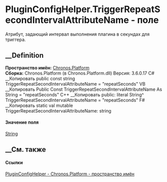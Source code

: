 # PluginConfigHelper.TriggerRepeatSecondIntervalAttributeName - поле
Атрибут, задающий интервал выполнения плагина в секундах для триггера.
## __Definition
 **Пространство имён:** [Chronos.Platform](N_Chronos_Platform.htm)  
 **Сборка:** Chronos.Platform (в Chronos.Platform.dll) Версия: 3.6.0.17
C# __Копировать
     public const string TriggerRepeatSecondIntervalAttributeName = "repeatSeconds"
VB __Копировать
     Public Const TriggerRepeatSecondIntervalAttributeName As String = "repeatSeconds"
C++ __Копировать
     public:
    literal String^ TriggerRepeatSecondIntervalAttributeName = "repeatSeconds"
F# __Копировать
     static val mutable TriggerRepeatSecondIntervalAttributeName: string
#### Значение поля
[String](https://learn.microsoft.com/dotnet/api/system.string)
##  __См. также
#### Ссылки
[PluginConfigHelper - ](T_Chronos_Platform_PluginConfigHelper.htm)
[Chronos.Platform - пространство имён](N_Chronos_Platform.htm)
